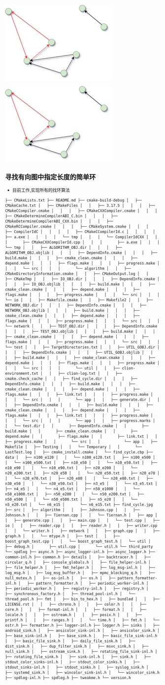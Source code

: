 ![alt sss](find_cycle.jpg)

![alt sss](find_cycle.jpg)
## 寻找有向图中指定长度的简单环

- 目前工作,实现所有的找环算法

`
├── CMakeLists.txt
├── README.md
├── cmake-build-debug
│	├── CMakeCache.txt
│	├── CMakeFiles
│	│	├── 3.17.5
│	│	│	├── CMakeCCompiler.cmake
│	│	│	├── CMakeCXXCompiler.cmake
│	│	│	├── CMakeDetermineCompilerABI_C.bin
│	│	│	├── CMakeDetermineCompilerABI_CXX.bin
│	│	│	├── CMakeRCCompiler.cmake
│	│	│	├── CMakeSystem.cmake
│	│	│	├── CompilerIdC
│	│	│	│	├── CMakeCCompilerId.c
│	│	│	│	├── a.exe
│	│	│	│	└── tmp
│	│	│	└── CompilerIdCXX
│	│	│	    ├── CMakeCXXCompilerId.cpp
│	│	│	    ├── a.exe
│	│	│	    └── tmp
│	│	├── ALGORITHM_OBJ.dir
│	│	│	├── ALGORITHM_OBJ.objlib
│	│	│	├── DependInfo.cmake
│	│	│	├── build.make
│	│	│	├── cmake_clean.cmake
│	│	│	├── depend.make
│	│	│	├── flags.make
│	│	│	├── progress.make
│	│	│	└── src
│	│	│	    └── algorithm
│	│	├── CMakeDirectoryInformation.cmake
│	│	├── CMakeOutput.log
│	│	├── CMakeTmp
│	│	├── IO_OBJ.dir
│	│	│	├── DependInfo.cmake
│	│	│	├── IO_OBJ.objlib
│	│	│	├── build.make
│	│	│	├── cmake_clean.cmake
│	│	│	├── depend.make
│	│	│	├── flags.make
│	│	│	├── progress.make
│	│	│	└── src
│	│	│	    └── io
│	│	├── Makefile.cmake
│	│	├── Makefile2
│	│	├── NETWORK_OBJ.dir
│	│	│	├── DependInfo.cmake
│	│	│	├── NETWORK_OBJ.objlib
│	│	│	├── build.make
│	│	│	├── cmake_clean.cmake
│	│	│	├── depend.make
│	│	│	├── flags.make
│	│	│	├── progress.make
│	│	│	└── src
│	│	│	    └── network
│	│	├── TEST_OBJ.dir
│	│	│	├── DependInfo.cmake
│	│	│	├── TEST_OBJ.objlib
│	│	│	├── build.make
│	│	│	├── cmake_clean.cmake
│	│	│	├── depend.make
│	│	│	├── flags.make
│	│	│	├── progress.make
│	│	│	└── src
│	│	│	    └── test
│	│	├── TargetDirectories.txt
│	│	├── UTIL_GOBJ.dir
│	│	│	├── DependInfo.cmake
│	│	│	├── UTIL_GOBJ.objlib
│	│	│	├── build.make
│	│	│	├── cmake_clean.cmake
│	│	│	├── depend.make
│	│	│	├── flags.make
│	│	│	├── progress.make
│	│	│	└── src
│	│	│	    └── util
│	│	├── clion-environment.txt
│	│	├── clion-log.txt
│	│	├── cmake.check_cache
│	│	├── find_cycle.dir
│	│	│	├── DependInfo.cmake
│	│	│	├── build.make
│	│	│	├── cmake_clean.cmake
│	│	│	├── depend.make
│	│	│	├── flags.make
│	│	│	├── link.txt
│	│	│	├── progress.make
│	│	│	└── src
│	│	│	    └── app
│	│	├── generate.dir
│	│	│	├── DependInfo.cmake
│	│	│	├── build.make
│	│	│	├── cmake_clean.cmake
│	│	│	├── depend.make
│	│	│	├── flags.make
│	│	│	├── link.txt
│	│	│	├── progress.make
│	│	│	└── src
│	│	│	    └── app
│	│	├── progress.marks
│	│	└── test.dir
│	│	    ├── DependInfo.cmake
│	│	    ├── build.make
│	│	    ├── cmake_clean.cmake
│	│	    ├── depend.make
│	│	    ├── flags.make
│	│	    ├── link.txt
│	│	    ├── progress.make
│	│	    └── src
│	│	        └── app
│	├── Makefile
│	├── Testing
│	│	└── Temporary
│	│	    └── LastTest.log
│	├── cmake_install.cmake
│	└── find_cycle.cbp
├── data
│	├── n100_e120
│	│	└── n100_e120.txt
│	├── n100_e500
│	│	└── n100_e500.txt
│	├── n10_e50
│	│	└── n10_e50.txt
│	├── n10_e90
│	│	└── n10_e90.txt
│	├── n20_e200
│	│	└── n20_e200.txt
│	├── n20_e50
│	│	└── n20_e50.txt
│	├── n20_e70
│	│	└── n20_e70.txt
│	├── n20_e80
│	│	└── n20_e80.txt
│	├── n30_e50
│	│	└── n30_e50.txt
│	├── n3_e5
│	│	└── n3_e5.txt
│	├── n4_e5
│	│	└── n4_e5.txt
│	├── n50_e1000
│	│	└── n50_e1000.txt
│	├── n50_e200
│	│	└── n50_e200.txt
│	├── n50_e500
│	│	└── n50_e500.txt
│	├── n5_e20
│	│	└── n5_e20.txt
│	└── n6_e15
│	    └── n6_e15.txt
├── find_cycle.jpg
├── src
│	├── algorithm
│	│	├── Johnson.cpp
│	│	├── Johnson.h
│	│	├── Tiernan.cpp
│	│	└── Tiernan.h
│	├── app
│	│	├── generate.cpp
│	│	├── main.cpp
│	│	└── test.cpp
│	├── io
│	│	├── reader.cpp
│	│	├── reader.h
│	│	├── writer.cpp
│	│	└── writer.h
│	├── network
│	│	├── graph.cpp
│	│	├── graph.h
│	│	└── mtype.h
│	├── test
│	│	├── boost_graph_test.cpp
│	│	└── boost_graph_test.h
│	└── util
│	    ├── debug.h
│	    ├── util.cpp
│	    └── util.h
└── third_party
└── spdlog
├── async.h
├── async_logger-inl.h
├── async_logger.h
├── common-inl.h
├── common.h
├── details
│	├── backtracer.h
│	├── circular_q.h
│	├── console_globals.h
│	├── file_helper-inl.h
│	├── file_helper.h
│	├── fmt_helper.h
│	├── log_msg-inl.h
│	├── log_msg.h
│	├── log_msg_buffer.h
│	├── mpmc_blocking_q.h
│	├── null_mutex.h
│	├── os-inl.h
│	├── os.h
│	├── pattern_formatter-inl.h
│	├── pattern_formatter.h
│	├── periodic_worker-inl.h
│	├── periodic_worker.h
│	├── registry-inl.h
│	├── registry.h
│	├── synchronous_factory.h
│	├── thread_pool-inl.h
│	└── thread_pool.h
├── fmt
│	├── bin_to_hex.h
│	├── bundled
│	│	├── LICENSE.rst
│	│	├── chrono.h
│	│	├── color.h
│	│	├── core.h
│	│	├── format-inl.h
│	│	├── format.h
│	│	├── locale.h
│	│	├── ostream.h
│	│	├── posix.h
│	│	├── printf.h
│	│	├── ranges.h
│	│	└── time.h
│	├── fmt.h
│	└── ostr.h
├── formatter.h
├── logger-inl.h
├── logger.h
├── sinks
│	├── android_sink.h
│	├── ansicolor_sink-inl.h
│	├── ansicolor_sink.h
│	├── base_sink-inl.h
│	├── base_sink.h
│	├── basic_file_sink-inl.h
│	├── basic_file_sink.h
│	├── daily_file_sink.h
│	├── dist_sink.h
│	├── dup_filter_sink.h
│	├── msvc_sink.h
│	├── null_sink.h
│	├── ostream_sink.h
│	├── rotating_file_sink-inl.h
│	├── rotating_file_sink.h
│	├── sink-inl.h
│	├── sink.h
│	├── stdout_color_sinks-inl.h
│	├── stdout_color_sinks.h
│	├── stdout_sinks-inl.h
│	├── stdout_sinks.h
│	├── syslog_sink.h
│	├── systemd_sink.h
│	├── wincolor_sink-inl.h
│	└── wincolor_sink.h
├── spdlog-inl.h
├── spdlog.h
├── tweakme.h
└── version.h
`

